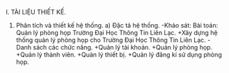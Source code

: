 ﻿I.	TÀI LIỆU THIẾT KẾ.
1.	Phân tích và thiết kế hệ thống.
a)	Đặc tả hệ thống.
	-Khảo sát:
		Bài toán: Quản lý phòng họp Trường Đại Học Thông Tin Liên Lạc.
		+Xây dựng hệ thống quản lý phòng họp cho Trường Đại Học Thông Tin Liên Lạc.
	-Danh sách các chức năng.
		+Quản lý tài khoản.
		+Quản lý phòng họp.
		+Quản lý thành viên.
		+Quản lý thiết bị.
		+Quản lý đăng kí sử dụng phòng họp.

